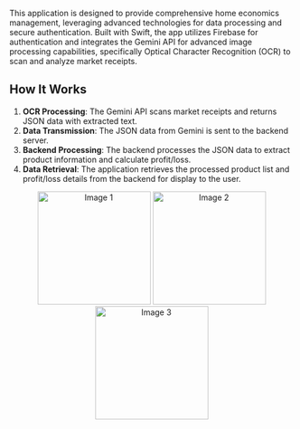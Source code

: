 This application is designed to provide comprehensive home economics management, leveraging advanced technologies for data processing and secure authentication. Built with Swift, the app utilizes Firebase for authentication and integrates the Gemini API for advanced image processing capabilities, specifically Optical Character Recognition (OCR) to scan and analyze market receipts.

## **How It Works**

1. **OCR Processing**: The Gemini API scans market receipts and returns JSON data with extracted text.
2. **Data Transmission**: The JSON data from Gemini is sent to the backend server.
3. **Backend Processing**: The backend processes the JSON data to extract product information and calculate profit/loss.
4. **Data Retrieval**: The application retrieves the processed product list and profit/loss details from the backend for display to the user.

<p align="center">
  <img src="https://github.com/user-attachments/assets/01eda218-d694-4c32-bff1-c7dcfe2dd6b7" alt="Image 1" width="200"/>
  <img src="https://github.com/user-attachments/assets/e561e9ed-3eaf-4055-bce4-3f62f9ef273f" alt="Image 2" width="200"/>
  <img src="https://github.com/user-attachments/assets/60abac56-0528-48b8-86d9-c3153fb4ca02" alt="Image 3" width="200"/>
</p>
